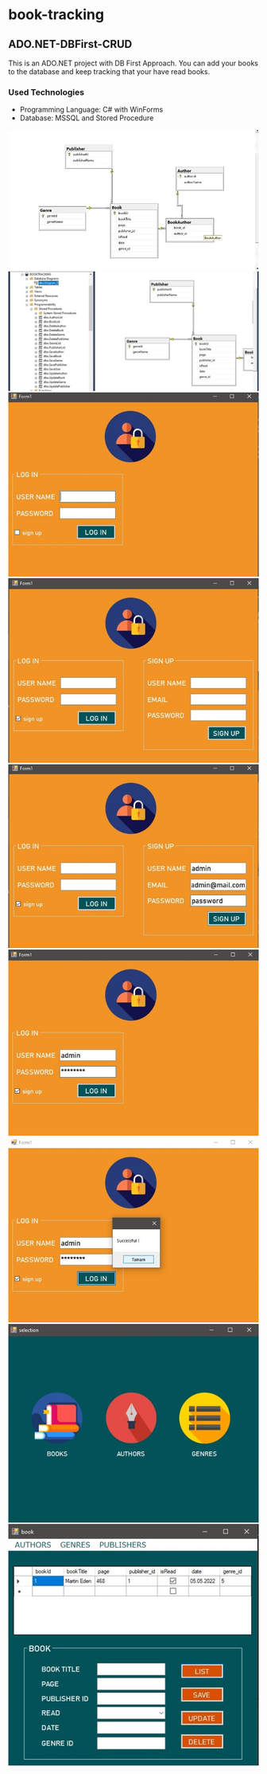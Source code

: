 # book-tracking
## ADO.NET-DBFirst-CRUD
This is an ADO.NET project with DB First Approach. You can add your books to the database and keep tracking that your have read books. 
### Used Technologies

- Programming Language: C# with WinForms
- Database: MSSQL and Stored Procedure

![DatabaseDiagram](screenshots/1.jpg)
![StoredProcedures](screenshots/2.jpg)
![LoginPage](screenshots/3.jpg)
![SignUp](screenshots/4.jpg)
![SignUp](screenshots/5.jpg)
![Login](screenshots/6.jpg)
![Login](screenshots/7.jpg)
![Homepage](screenshots/8.jpg)
![UI](screenshots/9.jpg)
